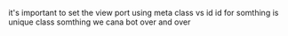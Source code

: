 it's important to set the view port using meta 
class vs id 
id for somthing is unique 
class somthing we cana bot over and over
